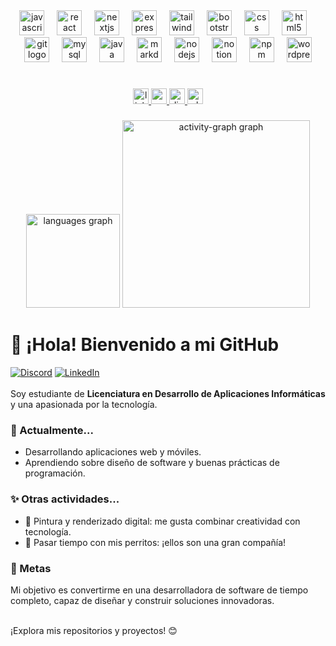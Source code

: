 <div align="center">
  <img src="https://cdn.jsdelivr.net/gh/devicons/devicon/icons/javascript/javascript-original.svg" height="40" alt="javascript logo"  />
  <img width="12" />
  <img src="https://cdn.jsdelivr.net/gh/devicons/devicon/icons/react/react-original.svg" height="40" alt="react logo"  />
  <img width="12" />
  <img src="https://cdn.jsdelivr.net/gh/devicons/devicon/icons/nextjs/nextjs-original.svg" height="40" alt="nextjs logo"  />
  <img width="12" />
  <img src="https://cdn.jsdelivr.net/gh/devicons/devicon/icons/express/express-original.svg" height="40" alt="express logo"  />
  <img width="12" />
  <img src="https://cdn.jsdelivr.net/gh/devicons/devicon/icons/tailwindcss/tailwindcss-original-wordmark.svg" height="40" alt="tailwindcss logo"  />
  <img width="12" />
  <img src="https://cdn.jsdelivr.net/gh/devicons/devicon/icons/bootstrap/bootstrap-original.svg" height="40" alt="bootstrap logo"  />
  <img width="12" />
  <img src="https://cdn.jsdelivr.net/gh/devicons/devicon/icons/css3/css3-original.svg" height="40" alt="css logo"  />
  <img width="12" />
  <img src="https://cdn.jsdelivr.net/gh/devicons/devicon/icons/html5/html5-original.svg" height="40" alt="html5 logo"  />
  <img width="12" />
  <img src="https://cdn.jsdelivr.net/gh/devicons/devicon/icons/git/git-original.svg" height="40" alt="git logo"  />
  <img width="12" />
  <img src="https://cdn.jsdelivr.net/gh/devicons/devicon/icons/mysql/mysql-original.svg" height="40" alt="mysql logo"  />
  <img width="12" />
  <img src="https://cdn.jsdelivr.net/gh/devicons/devicon/icons/java/java-original.svg" height="40" alt="java logo"  />
  <img width="12" />
  <img src="https://cdn.jsdelivr.net/gh/devicons/devicon/icons/markdown/markdown-original.svg" height="40" alt="markdown logo"  />
  <img width="12" />
  <img src="https://cdn.jsdelivr.net/gh/devicons/devicon/icons/nodejs/nodejs-original.svg" height="40" alt="nodejs logo"  />
  <img width="12" />
  <img src="https://cdn.jsdelivr.net/gh/devicons/devicon/icons/notion/notion-original.svg" height="40" alt="notion logo"  />

  <img width="12" />
  <img src="https://cdn.jsdelivr.net/gh/devicons/devicon/icons/npm/npm-original-wordmark.svg" height="40" alt="npm logo"  />
  <img width="12" />
  <img src="https://cdn.jsdelivr.net/gh/devicons/devicon/icons/wordpress/wordpress-original.svg" height="40" alt="wordpress logo"  />
</div>

<h1 align="center"></h1>

###

<div align="center">
  <a href="https://www.linkedin.com/in/celina-fioretti/" target="_blank">
    <img src="https://img.shields.io/static/v1?message=LinkedIn&logo=linkedin&label=&color=0077B5&logoColor=white&labelColor=&style=for-the-badge" height="25" alt="linkedin logo" />
  </a>
  <a href="mailto:celinainesfioretti@gmail.com" target="_blank">
    <img src="https://img.shields.io/static/v1?message=Gmail&logo=gmail&label=&color=D14836&logoColor=white&labelColor=&style=for-the-badge" height="25" alt="gmail logo" />
  </a>
  <a href="https://discordapp.com/users/778703131978366976" target="_blank">
    <img src="https://img.shields.io/static/v1?message=Discord&logo=discord&label=&color=7289DA&logoColor=white&labelColor=&style=for-the-badge" height="25" alt="discord logo" />
  </a>
  <a href="https://wa.me/2612525080" target="_blank">
    <img src="https://img.shields.io/static/v1?message=Whatsapp&logo=whatsapp&label=&color=25D366&logoColor=white&labelColor=&style=for-the-badge" height="25" alt="whatsapp logo" />
  </a>
</div>


###


<div align="center">
  <img src="https://github-readme-stats.vercel.app/api/top-langs?username=CeliFioretti&locale=es&hide_title=false&layout=compact&card_width=320&langs_count=5&theme=nightowl&hide_border=true&order=2" height="150" alt="languages graph"  />
  <img src="https://github-readme-activity-graph.vercel.app/graph?username=CeliFioretti&radius=16&theme=nightowl&area=true&order=5&hide_border=true&hide_title=false&custom_title=Mis%20contribuciones" height="300" alt="activity-graph graph"  />
</div>

###

# 👋 ¡Hola! Bienvenido a mi GitHub
[![Discord](https://img.shields.io/badge/Discord-%237289DA.svg?logo=discord&logoColor=white)](https://discordapp.com/users/778703131978366976) [![LinkedIn](https://img.shields.io/badge/LinkedIn-%230077B5.svg?logo=linkedin&logoColor=white)](https://linkedin.com/in/celina-fioretti)
<br><br>Soy estudiante de **Licenciatura en Desarrollo de Aplicaciones Informáticas** y una apasionada por la tecnología.<br>
### 🌱 Actualmente...<br>
- Desarrollando aplicaciones web y móviles.<br>
- Aprendiendo sobre diseño de software y buenas prácticas de programación.<br>

### ✨ Otras actividades...<br>
- 🎨 Pintura y renderizado digital: me gusta combinar creatividad con tecnología.<br>
- 🐾 Pasar tiempo con mis perritos: ¡ellos son una gran compañía!<br>

### 🚀 Metas<br>
Mi objetivo es convertirme en una desarrolladora de software de tiempo completo, capaz de diseñar y construir soluciones innovadoras.<br> <br>

¡Explora mis repositorios y proyectos! 😊<br>


<!-- Proudly created with GPRM ( https://gprm.itsvg.in ) -->

